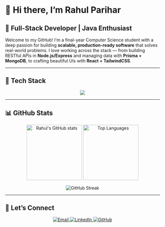 # 👋 Hi there, I’m Rahul Parihar

## 🚀 Full-Stack Developer | Java Enthusiast

Welcome to my GitHub! I'm a final-year Computer Science student with a deep passion for building **scalable, production-ready software** that solves real-world problems. I love working across the stack — from building RESTful APIs in **Node.js/Express** and managing data with **Prisma + MongoDB**, to crafting beautiful UIs with **React + TailwindCSS**.

---

## 🔧 Tech Stack

<p align="center">
  <a href="https://skillicons.dev">
    <img src="https://skillicons.dev/icons?i=java,javascript,python,cpp,mysql,nodejs,express,react,tailwind,mongodb,prisma,figma,netlify,render,jwt,git" />
  </a>
</p>

---

## 📊 GitHub Stats

<p align="center">
  <img src="https://github-readme-stats.vercel.app/api?username=Parihar-Dev&show_icons=true&theme=tokyonight" alt="Rahul's GitHub stats" height="180px"/>
  <img src="https://github-readme-stats.vercel.app/api/top-langs/?username=Parihar-Dev&layout=compact&theme=tokyonight" alt="Top Languages" height="180px"/>
</p>

<p align="center">
  <img src="https://github-readme-streak-stats.herokuapp.com?user=Parihar-Dev&theme=tokyonight&date_format=j%20M%5B%20Y%5D" alt="GitHub Streak"/>
</p>

---

## 🤝 Let’s Connect

<p align="center">
  <a href="mailto:pariharr0203@gmail.com">
    <img src="https://img.shields.io/badge/📧 Email-D14836?style=for-the-badge&logo=gmail&logoColor=white" alt="Email"/>
  </a>
  <a href="https://linkedin.com/in/rahulparihar0203/">
    <img src="https://img.shields.io/badge/💼 LinkedIn-0A66C2?style=for-the-badge&logo=linkedin&logoColor=white" alt="LinkedIn"/>
  </a>
  <a href="https://github.com/Parihar-Dev">
    <img src="https://img.shields.io/badge/💻 GitHub-181717?style=for-the-badge&logo=github&logoColor=white" alt="GitHub"/>
  </a>
</p>


